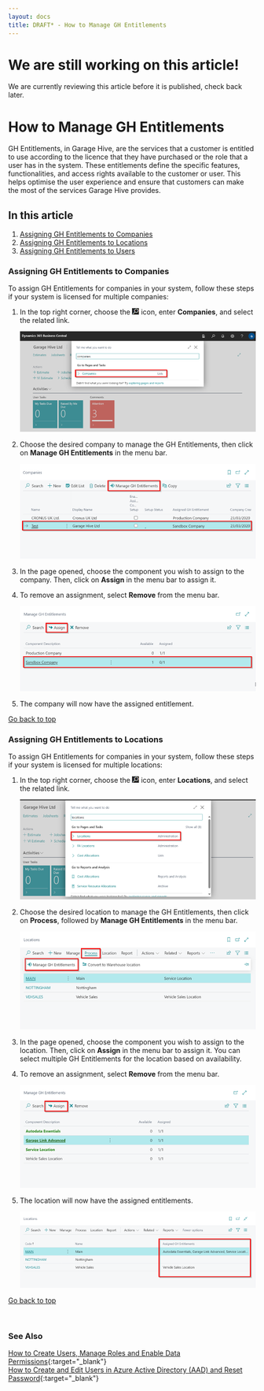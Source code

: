 ```yaml
---
layout: docs
title: DRAFT* - How to Manage GH Entitlements
---
```


<a name="top"></a>

# We are still working on this article!
We are currently reviewing this article before it is published, check back later.

# How to Manage GH Entitlements
GH Entitlements, in Garage Hive, are the services that a customer is entitled to use according to the licence that they have purchased or the role that a user has in the system. These entitlements define the specific features, functionalities, and access rights available to the customer or user. This helps optimise the user experience and ensure that customers can make the most of the services Garage Hive provides.

## In this article
1. [Assigning GH Entitlements to Companies](#assigning-gh-entitlements-to-companies)
2. [Assigning GH Entitlements to Locations](#assigning-gh-entitlements-to-locations)
3. [Assigning GH Entitlements to Users](#assigninggh-entitlements-to-users)

### Assigning GH Entitlements to Companies
To assign GH Entitlements for companies in your system, follow these steps if your system is licensed for multiple companies:
1. In the top right corner, choose the ![](media/search_icon.png) icon, enter **Companies**, and select the related link.

   ![](media/garagehive-gh-entitlement-company1.png)

2. Choose the desired company to manage the GH Entitlements, then click on **Manage GH Entitlements** in the menu bar.

   ![](media/garagehive-gh-entitlement-company2.png)

3. In the page opened, choose the component you wish to assign to the company. Then, click on **Assign** in the menu bar to assign it. 
4. To remove an assignment, select **Remove** from the menu bar.

   ![](media/garagehive-gh-entitlement-company3.png)

5. The company will now have the assigned entitlement.


[Go back to top](#top)

### Assigning GH Entitlements to Locations
To assign GH Entitlements for companies in your system, follow these steps if your system is licensed for multiple locations:
1. In the top right corner, choose the ![](media/search_icon.png) icon, enter **Locations**, and select the related link.

   ![](media/garagehive-gh-entitlement-location1.png)

2. Choose the desired location to manage the GH Entitlements, then click on **Process**, followed by **Manage GH Entitlements** in the menu bar.

   ![](media/garagehive-gh-entitlement-location2.png)

3. In the page opened, choose the component you wish to assign to the location. Then, click on **Assign** in the menu bar to assign it. You can select multiple GH Entitlements for the location based on availability. 
4. To remove an assignment, select **Remove** from the menu bar.

   ![](media/garagehive-gh-entitlement-location3.png)

5. The location will now have the assigned entitlements.

   ![](media/garagehive-gh-entitlement-location4.png)


[Go back to top](#top)

<br>

### See Also

[How to Create Users, Manage Roles and Enable Data Permissions](garagehive-user-management.html){:target="_blank"} \
[How to Create and Edit Users in Azure Active Directory (AAD) and Reset Password](garagehive-azure-active-directory-user.html){:target="_blank"}